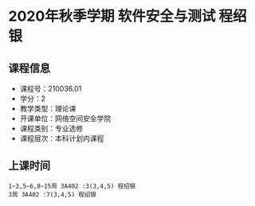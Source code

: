 # 2020年秋季学期 软件安全与测试 程绍银






## 课程信息

- 课程号：210036.01
- 学分：2
- 教学类型：理论课
- 开课单位：网络空间安全学院
- 课程类别：专业选修
- 课程层次：本科计划内课程

## 上课时间

```
1~3,5~6,8~15周 3A402 :3(3,4,5) 程绍银
3周 3A402 :7(3,4,5) 程绍银
```

